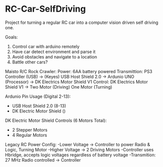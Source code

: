 # RC-Car-SelfDriving

Project for turning a regular RC car into a computer vision driven self driving one. 

Goals: 

1. Control car with arduino remotely 
2. Have car detect environment and parse it 
3. Avoid obstacles and navigate to a location 
4. Battle other cars? 

Maisto R/C Rock Crawler:
Power: 6AA battery powered
Transmittion: PS3 Controller (USB) -> (Keyes) USB Host Shield 2.0 -> Ardunio UNO (Processor) -> DK Electrics Motor Shield V1
Control: DK Electrics Motor Shield V1 -> Two Motor (Driving) One Motor (Turning)

Ardunio Pin Usage (Digital 2-13):
- USB Host Shield 2.0 (8-13)
- DK Electric Motor Shield ()

DK Electric Motor Shield Controls (6 Motors Total):
- 2 Stepper Motors
- 4 Regular Motors

Legacy RC Power Config: 
-Lower Voltage -> Controller to power Radio & Logic, Turning Motor
-Higher Voltage -> 2 Driving Motors
-Controller uses Hbridge, accepts logic voltages regardless of battery voltage
-Transmition: 27 MHz Radio controlled -> Controller
